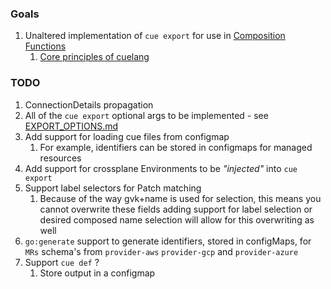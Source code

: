 ### Goals

1. Unaltered implementation of `cue export` for use in [Composition Functions](https://docs.crossplane.io/latest/concepts/composition-functions/)
   1. [Core principles of cuelang](https://cuelang.org/docs/about/#philosophy-and-principles)

### TODO

1. ConnectionDetails propagation
1. All of the `cue export` optional args to be implemented - see [EXPORT_OPTIONS.md](EXPORT_OPTIONS.md)
1. Add support for loading cue files from configmap
   1. For example, identifiers can be stored in configmaps for managed resources
1. Add support for crossplane Environments to be _"injected"_ into `cue export`
1. Support label selectors for Patch matching
   1. Because of the way gvk+name is used for selection, this means you cannot overwrite these fields
      adding support for label selection or desired composed name selection will allow for this overwriting as well
1. `go:generate` support to generate identifiers, stored in configMaps, for `MRs` schema's from `provider-aws` `provider-gcp` and `provider-azure`
1. Support `cue def` ?
   1. Store output in a configmap